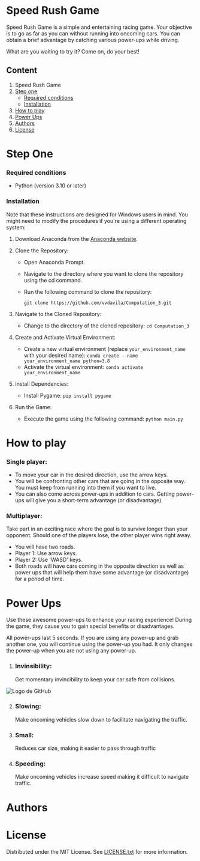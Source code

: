 # Speed Rush Game 

Speed Rush Game is a simple and entertaining racing game. Your objective is to go as far as you can without running into oncoming cars. You can obtain a brief advantage by catching various power-ups while driving.

What are you waiting to try it? Come on, do your best!

## Content
1. Speed Rush Game
2. [Step one](#Step-one)
   - [Required conditions](#Required-conditions)
   - [Installation](#Installation)
3. [How to play](#How-to-play)
4. [Power Ups](#Power-Ups)
5. [Authors](#Authors)
6. [License](#License)

# Step One
### Required conditions
   - Python (version 3.10 or later)
     
### Installation
Note that these instructions are designed for Windows users in mind. You might need to modify the procedures if you're using a different operating system:

1. Download Anaconda from the [Anaconda website](https://www.anaconda.com/download).

2. Clone the Repository:
   - Open Anaconda Prompt.
   - Navigate to the directory where you want to clone the repository using the cd command.
   - Run the following command to clone the repository:

      `git clone https://github.com/vvdavila/Computation_3.git`

3. Navigate to the Cloned Repository:
   - Change to the directory of the cloned repository:
       `cd Computation_3 `
   
4. Create and Activate Virtual Environment:
   - Create a new virtual environment (replace `your_environment_name` with your desired name):
      `conda create --name your_environment_name python=3.8`
   - Activate the virtual environment:
      `conda activate your_environment_name`

5. Install Dependencies:
   - Install Pygame:
      `pip install pygame`

6. Run the Game:
   - Execute the game using the following command:
      `python main.py`

# How to play
### Single player:
- To move your car in the desired direction, use the arrow keys.
- You will be confronting other cars that are going in the opposite way. You must keep from running into them if you want to live.
- You can also come across power-ups in addition to cars. Getting power-ups will give you a short-term advantage (or disadvantage).

### Multiplayer: 
Take part in an exciting race where the goal is to survive longer than your opponent. Should one of the players lose, the other player wins right away.
- You will have two roads.
- Player 1: Use arrow keys.
- Player 2: Use 'WASD' keys.
- Both roads will have cars coming in the opposite direction as well as power ups that will help them have some advantage (or disadvantage) for a period of time.

# Power Ups
Use these awesome power-ups to enhance your racing experience! During the game, they cause you to gain special benefits or disadvantages.

All power-ups last 5 seconds. If you are using any power-up and grab another one, you will continue using the power-up you had. It only changes the power-up when you are not using any power-up.

1. ### Invinsibility:
   Get momentary invincibility to keep your car safe from collisions.

![Logo de GitHub](https://github.githubassets.com/images/modules/logos_page/GitHub-Mark.png)

2. ### Slowing:
   Make oncoming vehicles slow down to facilitate navigating the traffic.

3. ### Small:  
   Reduces car size, making it easier to pass through traffic

4. ### Speeding:
   Make oncoming vehicles increase speed making it difficult to navigate traffic.

# Authors

# License 
Distributed under the MIT License. See [LICENSE.txt](LICENSE) for more information.




